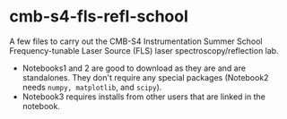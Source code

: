 # cmb-s4-fls-refl-school
A few files to carry out the CMB-S4 Instrumentation Summer School Frequency-tunable Laser Source (FLS) laser spectroscopy/reflection lab. 

* Notebooks1 and 2 are good to download as they are and are standalones. They don't require any special packages (Notebook2 needs `numpy, matplotlib`, and `scipy`).
* Notebook3 requires installs from other users that are linked in the notebook.
